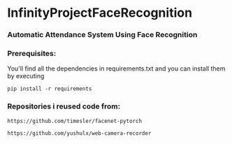 # InfinityProjectFaceRecognition
### Automatic Attendance System Using Face Recognition

### Prerequisites:
You'll find all the dependencies in requirements.txt and you can install them by executing 
```
pip install -r requirements
```
### Repositories i reused code from:
```
https://github.com/timesler/facenet-pytorch

https://github.com/yushulx/web-camera-recorder
